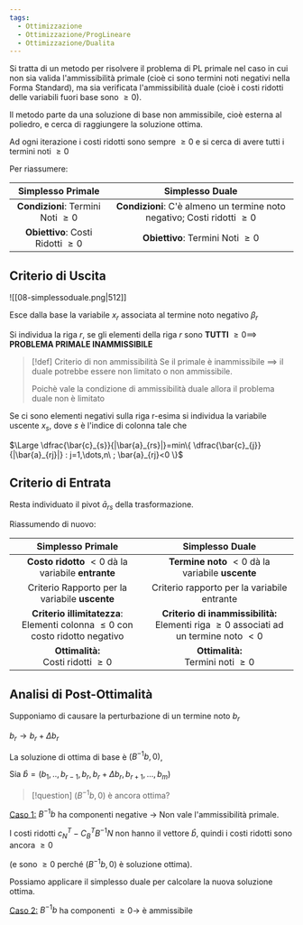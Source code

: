 ```yaml
---
tags:
  - Ottimizzazione
  - Ottimizzazione/ProgLineare
  - Ottimizzazione/Dualita
---
```

Si tratta di un metodo per risolvere il problema di PL primale nel caso in cui non sia valida l'ammissibilità primale (cioè ci sono termini noti negativi nella Forma Standard), ma sia verificata l'ammissibilità duale (cioè i costi ridotti delle variabili fuori base sono $\geq 0$).

Il metodo parte da una soluzione di base non ammissibile, cioè esterna al poliedro, e cerca di raggiungere la soluzione ottima.

Ad ogni iterazione i costi ridotti sono sempre $\geq 0$ e si cerca di avere tutti i termini noti $\geq 0$

Per riassumere:

| Simplesso Primale | Simplesso Duale |
| :--: | :--: |
| **Condizioni**: Termini Noti $\geq 0$ | **Condizioni**: C'è almeno un termine noto negativo; Costi ridotti $\geq 0$ |
| **Obiettivo**: Costi Ridotti $\geq 0$ | **Obiettivo**: Termini Noti $\geq 0$ |
## Criterio di Uscita

![[08-simplessoduale.png|512]]

Esce dalla base la variabile $x_{r}$ associata al termine noto negativo $\beta_{r}$

Si individua la riga $r$, se gli elementi della riga $r$ sono **TUTTI** $\geq 0 \implies$ **PROBLEMA PRIMALE INAMMISSIBILE** 


> [!def] Criterio di non ammissibilità
> Se il primale è inammissibile $\implies$ il duale potrebbe essere non limitato o non ammissibile. 
>
> Poichè vale la condizione di ammissibilità duale allora il problema duale non è limitato

Se ci sono elementi negativi sulla riga $\text{r-esima}$ si individua la variabile uscente $x_{s}$, dove $s$ è l'indice di colonna tale che

$\Large \dfrac{\bar{c}_{s}}{|\bar{a}_{rs}|}=min\{ \dfrac{\bar{c}_{j}}{|\bar{a}_{rj}|} : j=1,\dots,n\ ; \bar{a}_{rj}<0  \}$

## Criterio di Entrata

Resta individuato il pivot $\bar{a}_{rs}$ della trasformazione.


Riassumendo di nuovo:

| Simplesso Primale | Simplesso Duale |
| :--: | :--: |
| **Costo ridotto** $<0$ dà la variabile **entrante** | **Termine noto** $<0$ dà la variabile **uscente** |
| Criterio Rapporto per la variabile **uscente** | Criterio rapporto per la variabile entrante |
| **Criterio illimitatezza**: <br>Elementi colonna $\leq 0$ con costo ridotto negativo | **Criterio di inammissibilità:**<br>Elementi riga $\geq 0$ associati ad un termine noto $<0$ |
| **Ottimalità:**<br>Costi ridotti $\geq 0$ | **Ottimalità:**<br>Termini noti $\geq 0$ |


## Analisi di Post-Ottimalità

Supponiamo di causare la perturbazione di un termine noto $b_{r}$

$b_{r}\to b_{r}+\Delta b_{r}$

La soluzione di ottima di base è $(B^{-1}b,0)$,

Sia $\hat{b}=(b_{1},..,b_{r-1},b_{r},b_{r}+\Delta b_{r},b_{r+1},\dots,b_{m})$


> [!question] $(B^{-1}b,0)$ è ancora ottima?

<ins>Caso 1:</ins> $B^{-1}b$ ha componenti negative $\to$ Non vale l'ammissibilità primale. 

I costi ridotti $c^T_{N}-C^T_{B}B^{-1}N$ non hanno il vettore $\hat{b}$, quindi i costi ridotti sono ancora $\geq 0$

(e sono $\geq 0$ perché $(B^{-1}b,0)$ è soluzione ottima).

Possiamo applicare il simplesso duale per calcolare la nuova soluzione ottima.

<ins>Caso 2:</ins> $B^{-1}b$ ha componenti $\geq 0 \to$ è ammissibile


